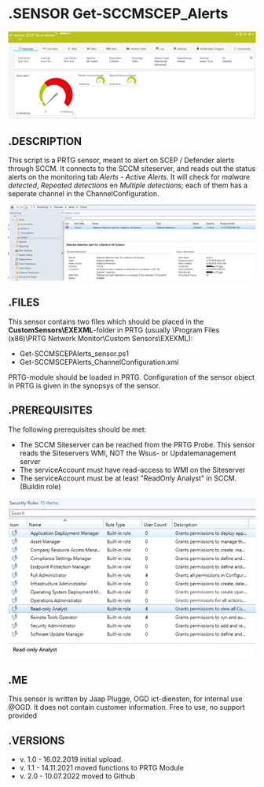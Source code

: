 # **.SENSOR** Get-SCCMSCEP_Alerts

![Screenshot header](./Screenshot_01.png)

## **.DESCRIPTION**

This script is a PRTG sensor, meant to alert on SCEP / Defender alerts through SCCM. It
connects to the SCCM siteserver, and reads out the status alerts on the monitoring tab
*Alerts* - *Active Alerts*.
It will check for *malware detected*, *Repeated detections* en *Multiple detections*;
each of them has a seperate channel in the ChannelConfiguration.

![Screenshot](./Screenshot_02.png)

## **.FILES**

This sensor contains two files which should be placed in the **CustomSensors\EXEXML**-folder
in PRTG (usually \Program Files (x86)\PRTG Network Monitor\Custom Sensors\EXEXML):

* Get-SCCMSCEPAlerts_sensor.ps1
* Get-SCCMSCEPAlerts_ChannelConfiguration.xml

PRTG-module should be loaded in PRTG.
Configuration of the sensor object in PRTG is given in the synopsys of the sensor.

## **.PREREQUISITES**

The following prerequisites should be met:

* The SCCM Siteserver can be reached from the PRTG Probe. This sensor reads the Siteservers WMI, NOT the Wsus- or Updatemanagement server
* The serviceAccount must have read-access to WMI on the Siteserver
* The serviceAccount must be at least "ReadOnly Analyst" in SCCM. (Buildin role)

![Screenshot prereq](./Screenshot_03.jpg)

## **.ME**

This sensor is written by Jaap Plugge, OGD ict-diensten, for internal use @OGD.
It does not contain customer information. Free to use, no support provided

## **.VERSIONS**

* v. 1.0 - 16.02.2019 initial upload.
* v. 1.1 - 14.11.2021 moved functions to PRTG Module
* v. 2.0 - 10.07.2022 moved to Github
